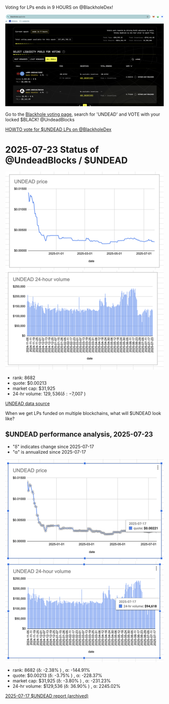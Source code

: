 Voting for LPs ends in 9 HOURS on @BlackholeDex!

![Vote for Blackhole UNDEAD LPs](imgs/01-vote-for-blackhole-undead-lps.png)

Go to the [Blackhole voting page](https://blackhole.xyz/vote), search for 'UNDEAD' and VOTE with your locked $BLACK! @UndeadBlocks 

[HOWTO vote for $UNDEAD LPs on @BlackholeDex]( https://x.com/pivocateur/status/1945637734682341791)
# 2025-07-23 Status of @UndeadBlocks / $UNDEAD 

![$UNDEAD rank](imgs/02a-rank.png) 
![$UNDEAD quote](imgs/02b-quote.png) 
![$UNDEAD market captalization](imgs/02c-cap.png) 
![$UNDEAD 24-hour volume](imgs/02d-vol.png) 

* rank: 8682 
* quote: $0.00213 
* market cap: $31,925 
* 24-hr volume: $129,536 (δ: -$7,007 ) 


[UNDEAD data source](https://www.coingecko.com/en/coins/undead-blocks) 



When we get LPs funded on multiple blockchains, what will $UNDEAD look like? 

## $UNDEAD performance analysis, 2025-07-23 

* "δ" indicates change since 2025-07-17 
* "α" is annualized since 2025-07-17 

![$UNDEAD rank](/blog/snapshot/imgs/01a-rank.png) 
![$UNDEAD quote](/blog/snapshot/imgs/01b-quote.png) 
![$UNDEAD market captalization](/blog/snapshot/imgs/01c-cap.png) 
![$UNDEAD 24-hour volume](/blog/snapshot/imgs/01d-vol.png) 

* rank: 8682 (δ: -2.38% ) , α: -144.91% 
* quote: $0.00213 (δ: -3.75% ) , α: -228.37% 
* market cap: $31,925 (δ: -3.80% ) , α: -231.23% 
* 24-hr volume: $129,536 (δ: 36.90% ) , α: 2245.02% 

[2025-07-17 $UNDEAD report (archived)](https://github.com/pivoteur/biz/tree/main/blog/snapshot) 
